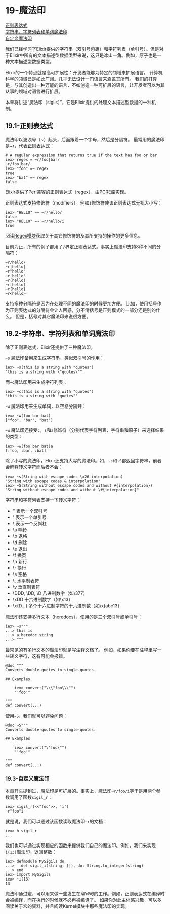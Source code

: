 19-魔法印
==========
[正则表达式](#191-%E6%AD%A3%E5%88%99%E8%A1%A8%E8%BE%BE%E5%BC%8F) <br/>
[字符串、字符列表和单词魔法印](#192-%E5%AD%97%E7%AC%A6%E4%B8%B2%E5%AD%97%E7%AC%A6%E5%88%97%E8%A1%A8%E5%92%8C%E5%8D%95%E8%AF%8D%E9%AD%94%E6%B3%95%E5%8D%B0) <br/>
[自定义魔法印](#193-%E8%87%AA%E5%AE%9A%E4%B9%89%E9%AD%94%E6%B3%95%E5%8D%B0) <br/>

我们已经学习了Elixir提供的字符串（双引号包裹）和字符列表（单引号）。但是对于Elixir中所有的文本描述型数据类型来说，这只是冰山一角。例如，原子也是一种文本描述型数据类型。

Elixir的一个特点就是高可扩展性：开发者能够为特定的领域来扩展语言。
计算机科学的领域已是如此广阔。几乎无法设计一门语言来涵盖其所有。
我们的打算是，与其创造出一种万能的语言，不如创造一种可扩展的语言，让开发者可以为其从事的领域对语言进行扩展。

本章将讲述“魔法印（sigils）”，它是Elixir提供的处理文本描述型数据的一种机制。

## 19.1-正则表达式
魔法印以波浪号（~）起头，后面跟着一个字母，然后是分隔符。
最常用的魔法印是~r，代表[正则表达式](https://en.wikipedia.org/wiki/Regular_Expressions)：
```
# A regular expression that returns true if the text has foo or bar
iex> regex = ~r/foo|bar/
~r/foo|bar/
iex> "foo" =~ regex
true
iex> "bat" =~ regex
false
```

Elixir提供了Perl兼容的正则表达式（regex），由[PCRE库](http://www.pcre.org/)实现。

正则表达式支持修饰符（modifiers）。例如```i```修饰符使该正则表达式无视大小写：
```
iex> "HELLO" =~ ~r/hello/
false
iex> "HELLO" =~ ~r/hello/i
true
```

阅读[Regex模块](http://elixir-lang.org/docs/stable/elixir/Regex.html)获取关于其它修饰符的及其所支持的操作的更多信息。

目前为止，所有的例子都用了```/```界定正则表达式。事实上魔法印支持8种不同的分隔符：
```
~r/hello/
~r|hello|
~r"hello"
~r'hello'
~r(hello)
~r[hello]
~r{hello}
~r<hello>
```

支持多种分隔符是因为在处理不同的魔法印的时候更加方便。
比如，使用括号作为正则表达式的分隔符会让人困惑，分不清括号是正则模式的一部分还是别的什么。
但是，括号对其它魔法印来说很方便。

## 19.2-字符串、字符列表和单词魔法印
除了正则表达式，Elixir还提供了三种魔法印。

```~s``` 魔法印备用来生成字符串，类似双引号的作用：
```
iex> ~s(this is a string with "quotes")
"this is a string with \"quotes\""
```

而```~c```魔法印用来生成字符列表：
```
iex> ~c(this is a string with "quotes")
'this is a string with "quotes"'
```

```~w``` 魔法印用来生成单词，以空格分隔开：
```
iex> ~w(foo bar bat)
["foo", "bar", "bat"]
```

```~w``` 魔法印还接受```c```，```s```和```a```修饰符（分别代表字符列表，字符串和原子）来选择结果的类型：
```
iex> ~w(foo bar bat)a
[:foo, :bar, :bat]
```

除了小写的魔法印，Elixir还支持大写的魔法印。如，```~s```和```~S```都返回字符串，前者会解释转义字符而后者不会：
```
iex> ~s(String with escape codes \x26 interpolation)
"String with escape codes & interpolation"
iex> ~S(String without escape codes and without #{interpolation})
"String without escape codes and without \#{interpolation}"
```

字符串和字符列表支持一下转义字符：
  - \" 表示一个双引号
  - \' 表示一个单引号
  - \\ 表示一个反斜杠
  - \a 响铃
  - \b 退格
  - \d 删除
  - \e 退出
  - \f 换页
  - \n 新行
  - \r 换行
  - \s 空格
  - \t 水平制表符
  - \v 垂直制表符
  - \DDD, \DD, \D 八进制数字（如\377）
  - \xDD 十六进制数字（如\x13）
  - \x{D...} 多个十六进制字符的十六进制数（如\x{abc13}


魔法印还支持多行文本（heredocs），使用的是三个双引号或单引号：
```
iex> ~s"""
...> this is
...> a heredoc string
...> """
```

最常见的有多行文本的魔法印就是写注释文档了。
例如，如果你要在注释里写一些转义字符，这有可能会报错。
```
@doc """
Converts double-quotes to single-quotes.

## Examples

    iex> convert("\\\"foo\\\"")
    "'foo'"

"""
def convert(...)
```

使用```~S```，我们就可以避免问题：
```
@doc ~S"""
Converts double-quotes to single-quotes.

## Examples

    iex> convert("\"foo\"")
    "'foo'"

"""
def convert(...)
```

### 19.3-自定义魔法印
本章开头提到过，魔法印是可扩展的。事实上，魔法印```~r/foo/i```等于是用两个参数调用了函数```sigil_r```：
```
iex> sigil_r(<<"foo">>, 'i')
~r"foo"i
```
就是说，我们可以通过该函数读取魔法印```~r```的文档：
```
iex> h sigil_r
...
```

我们也可以通过实现相应的函数来提供我们自己的魔法印。例如，我们来实现```i(13)```魔法印，返回整数：
```
iex> defmodule MySigils do
...>   def sigil_i(string, []), do: String.to_integer(string)
...> end
iex> import MySigils
iex> ~i(13)
13
```
魔法印通过宏，可以用来做一些发生在*编译时*的工作。例如，正则表达式在编译时会被编译，而在执行的时候就不必再被编译了。
如果你对此主体感兴趣，可以多阅读关于宏的资料，并且阅读Kernel模块中那些魔法印的实现。
